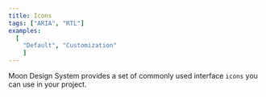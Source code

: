 ```yaml
---
title: Icons
tags: ["ARIA", "RTL"]
examples:
  [
    "Default", "Customization"
    ]
---
```


Moon Design System provides a set of commonly used interface `icons` you can use in your project.
